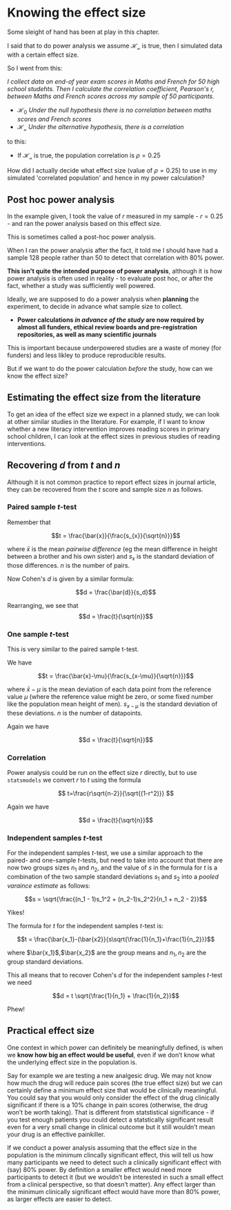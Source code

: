# Knowing the effect size

Some sleight of hand has been at play in this chapter.

I said that to do power analysis we assume $\mathcal{H_a}$ is true, then I simulated data with a certain effect size. 

So I went from this:

*I collect data on end-of year exam scores in Maths and French for 50 high school studehts. Then I calculate the correlation coefficient, Pearson's r, between Maths and French scores across my sample of 50 participants.*

* $\mathcal{H_0}$ *Under the null hypothesis there is no correlation between maths scores and French scores*
* $\mathcal{H_a}$ *Under the alternative hypothesis, there is a correlation*

to this:

* If $\mathcal{H_a}$ is true, the population correlation is $\rho=0.25$

How did I actually decide what effect size (value of $\rho=0.25$) to use in my simulated 'correlated population' and hence in my power calculation?

## Post hoc power analysis

In the example given, I took the value of $r$ measured in my sample - $r=0.25$ - and ran the power analysis based on this effect size.

This is sometimes called a post-hoc power analysis. 

When I ran the power analysis after the fact, it told me I should have had a sample 128 people rather than 50 to detect that correlation with 80% power.

**This isn't quite the intended purpose of power analysis**, although it is how power analysis is often used in reality - to evaluate post hoc, or after the fact, whether a study was sufficiently well powered.

Ideally, we are supposed to do a power analysis when **planning** the experiment, to decide in advance what sample size to collect.

* **Power calculations *in advance of the study* are now required by almost all funders, ethical review boards and pre-registration repositories, as well as many scientific journals**

This is important because underpowered studies are a waste of money (for funders) and less likley to produce reproducible results.

But if we want to do the power calculation *before* the study, how can we know the effect size?

## Estimating the effect size from the literature

To get an idea of the effect size we expect in a planned study, we can look at other similar studies in the literature. For example, if I want to know whether a new literacy intervention improves reading scores in primary school children, I can look at the effect sizes in previous studies of reading interventions.

## Recovering $d$ from $t$ and $n$

Although it is not common practice to report effect sizes in journal article, they can be recovered from the $t$ score and sample size $n$ as follows.

### Paired sample $t$-test

Remember that 

$$t = \frac{\bar{x}}{\frac{s_{x}}{\sqrt{n}}}$$ 

where $\bar{x}$ is the mean *pairwise difference* (eg the mean difference in height between a brother and his own sister) and $s_x$ is the standard deviation of those differences. $n$ is the number of pairs.

Now Cohen's $d$ is given by a similar formula: 

$$d = \frac{\bar{d}}{s_d}$$

Rearranging, we see that $$d = \frac{t}{\sqrt{n}}$$

### One sample $t$-test

This is very similar to the paired sample t-test.

We have 

$$t = \frac{\bar{x}-\mu}{\frac{s_{x-\mu}}{\sqrt{n}}}$$

where $\bar{x}-\mu$ is the mean deviation of each data point from the reference value $\mu$ (where the reference value might be zero, or some fixed number like the population mean height of men). $s_{x-\mu}$ is the standard deviation of these deviations.  $n$ is the number of datapoints.

Again we have 

$$d = \frac{t}{\sqrt{n}}$$

### Correlation

Power analysis could be run on the effect size $r$ directly, but to use `statsmodels` we convert $r$ to $t$ using the formula

$$ t=\frac{r\sqrt{n-2}}{\sqrt{(1-r^2)}} $$

Again we have 

$$d = \frac{t}{\sqrt{n}}$$

### Independent samples $t$-test

For the independent samples $t$-test, we use a similar approach to the paired- and one-sample $t$-tests, but need to take into account that there are now two groups sizes $n_1$ and $n_2$, and the value of $s$ in the formula for $t$ is a combination of the two sample standard deviations $s_1$ and $s_2$ into a *pooled varaince estimate* as follows:

$$s = \sqrt{\frac{(n_1 - 1)s_1^2 + (n_2-1)s_2^2}{n_1 + n_2 - 2}}$$

Yikes!

The formula for $t$ for the independent samples $t$-test is:

$$t = \frac{\bar{x_1}-(\bar{x2}}{s\sqrt{\frac{1}{n_1}+\frac{1}{n_2}}}$$

where $\bar{x_1}$,$\bar{x_2}$ are the group means and $n_1, n_2$ are the group standard deviations. 

This all means that to recover Cohen's $d$ for the independent samples $t$-test we need

$$d = t \sqrt{\frac{1}{n_1} + \frac{1}{n_2}}$$

Phew!

## Practical effect size

One context in which power can definitely be meaningfully defined, is when we **know how big an effect would be useful**, even if we don’t know what the underlying effect size in the population is.

Say for example we are testing a new analgesic drug. We may not know how much the drug will reduce pain scores (the true effect size) but we can certainly define a minimum effect size that would be clinically meaningful. You could say that you would only consider the effect of the drug clinically significant if there is a 10% change in pain scores (otherwise, the drug won’t be worth taking). That is different from statstistical significance - if you test enough patients you could detect a statstically significant result even for a very small change in clinical outcome but it still wouldn’t mean your drug is an effective painkiller.

If we conduct a power analysis assuming that the effect size in the population is the minimum clincally significant effect, this will tell us how many participants we need to detect such a clinically significant effect with (say) 80% power. By definition a smaller effect would need more participants to detect it (but we wouldn’t be interested in such a small effect from a clinical perspective, so that doesn’t matter). Any effect larger than the minimum clinically significant effect would have more than 80% power, as larger effects are easier to detect.